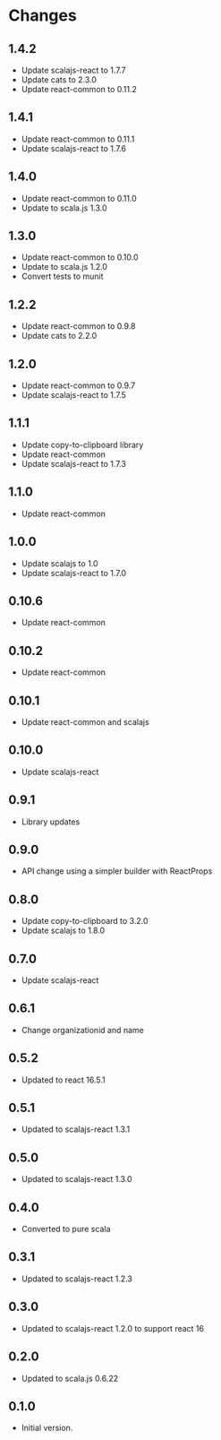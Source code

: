 # Changes

## 1.4.2

* Update scalajs-react to 1.7.7
* Update cats to 2.3.0
* Update react-common to 0.11.2

## 1.4.1

* Update react-common to 0.11.1
* Update scalajs-react to 1.7.6

## 1.4.0

* Update react-common to 0.11.0
* Update to scala.js 1.3.0

## 1.3.0

* Update react-common to 0.10.0
* Update to scala.js 1.2.0
* Convert tests to munit

## 1.2.2

* Update react-common to 0.9.8
* Update cats to 2.2.0

## 1.2.0

* Update react-common to 0.9.7
* Update scalajs-react to 1.7.5

## 1.1.1

* Update copy-to-clipboard library
* Update react-common
* Update scalajs-react to 1.7.3

## 1.1.0

* Update react-common

## 1.0.0

* Update scalajs to 1.0
* Update scalajs-react to 1.7.0

## 0.10.6

* Update react-common

## 0.10.2

* Update react-common

## 0.10.1

* Update react-common and scalajs

## 0.10.0

* Update scalajs-react

## 0.9.1

* Library updates

## 0.9.0

* API change using a simpler builder with ReactProps

## 0.8.0

* Update copy-to-clipboard to 3.2.0
* Update scalajs to 1.8.0

## 0.7.0

* Update scalajs-react

## 0.6.1

* Change organizationid and name

## 0.5.2

* Updated to react 16.5.1

## 0.5.1

* Updated to scalajs-react 1.3.1

## 0.5.0

* Updated to scalajs-react 1.3.0

## 0.4.0

* Converted to pure scala

## 0.3.1

* Updated to scalajs-react 1.2.3

## 0.3.0

* Updated to scalajs-react 1.2.0 to support react 16

## 0.2.0

* Updated to scala.js 0.6.22

## 0.1.0

* Initial version.

